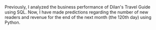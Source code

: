 Previously, I analyzed the business performance of Dilan's Travel Guide using SQL. Now, I have made predictions regarding the number of new readers and revenue for the end of the next month (the 120th day) using Python.
